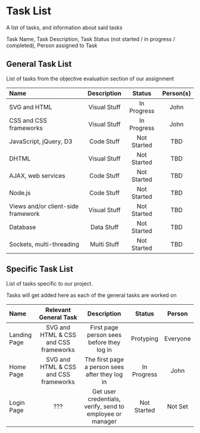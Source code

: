 # Task List 
A list of tasks, and information about said tasks 

Task Name, Task Description, Task Status (not started / in progress / completed), Person assigned to Task

## General Task List 

List of tasks from the objective evaluation section of our assignment

| Name                               | Description  | Status      | Person(s) |
| :--------------------------------- |:------------:|:-----------:|:------:|
| SVG and HTML                       | Visual Stuff | In Progress | John   | 
| CSS and CSS frameworks             | Visual Stuff | In Progress | John   |
| JavaScript, jQuery, D3             | Code Stuff   | Not Started | TBD    |
| DHTML                              | Visual Stuff | Not Started | TBD    |
| AJAX, web services                 | Code Stuff   | Not Started | TBD    |
| Node.js                            | Code Stuff   | Not Started | TBD    | 
| Views and/or client-side framework | Visual Stuff | Not Started | TBD    | 
| Database                           | Data Stuff   | Not Started | TBD    | 
| Sockets, multi-threading           | Multi Stuff  | Not Started | TBD    |

## Specific Task List 

List of tasks specific to our project. 

Tasks will get added here as each of the general tasks are worked on 

| Name | Relevant General Task | Description | Status | Person | 
|:---- |:---------------------:|:-----------:|:------:|:------:|
|Landing Page| SVG and HTML & CSS and CSS frameworks| First page person sees before they log in| Protyping | Everyone |
|Home Page| SVG and HTML & CSS and CSS frameworks | The first page a person sees after they log in | In Progress | John |
|Login Page| ??? | Get user credentials, verify, send to employee or manager | Not Started | Not Set| 
